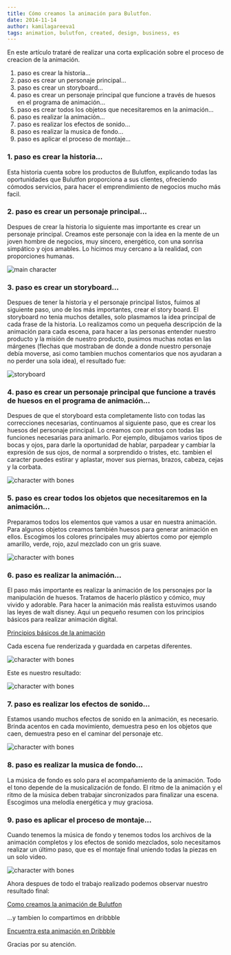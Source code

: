 ```yaml
---
title: Cómo creamos la animación para Bulutfon.
date: 2014-11-14
author: kamilagareeva1
tags: animation, bulutfon, created, design, business, es
---
```


En este artículo trataré de realizar una corta explicación sobre el proceso de creacion de la animación.

1. paso es crear la historia...
2. paso es crear un personaje principal...
3. paso es crear un storyboard...
4. paso es crear un personaje principal que funcione a través de huesos en el programa de animación...
5. paso es crear todos los objetos que necesitaremos en la animación...
6. paso es realizar la animación...
7. paso es realizar los efectos de sonido...
8. paso es realizar la musica de fondo...
9. paso es aplicar el proceso de montaje...


### 1. paso es crear la historia...

Esta historia cuenta sobre los productos de Bulutfon, explicando todas las oportunidades que Bulutfon proporciona a sus clientes, ofreciendo cómodos servicios, para hacer el emprendimiento de negocios mucho más facil.

### 2. paso es crear un personaje principal...

Despues de crear la historia lo siguiente mas importante es crear un personaje principal. Creamos este personaje con la idea en la mente de un joven hombre de negocios, muy sincero, energético, con una sonrisa simpático y ojos amables. Lo hicimos muy cercano a la realidad, con proporciones humanas.

![main character](../assets/images/articles/2014-11-14-how-we-created-bulutfon-animation/2014-11-14-how-we-created-bulutfon-animation-character.jpg)

### 3. paso es crear un storyboard...

Despues de tener la historia y el personaje principal listos, fuimos al siguiente paso, uno de los más importantes, crear el story board. El storyboard no tenia muchos detalles, solo plasmamos la idea principal de cada frase de la historia. Lo realizamos como un pequeña descripción de la animación para cada escena, para hacer a las personas entender nuestro producto y la misión de nuestro producto, pusimos muchas notas en las márgenes (flechas que mostraban de donde a donde nuestro personaje debía moverse, asi como tambien muchos comentarios que nos ayudaran a no perder una sola idea), el resultado fue:

![storyboard](../assets/images/articles/2014-11-14-how-we-created-bulutfon-animation/2014-11-14-how-we-created-bulutfon-animation-storyboard.jpg)

### 4. paso es crear un personaje principal que funcione a través de huesos en el programa de animación...

Despues de que el storyboard esta completamente listo con todas las correcciones necesarias, continuamos al siguiente paso, que es crear los huesos del personaje principal. Lo creamos con puntos con todas las funciones necesarias para animarlo. Por ejemplo, dibujamos varios tipos de bocas y ojos, para darle la oportunidad de hablar, parpadear y cambiar la expresión de sus ojos, de normal a sorprendido o tristes, etc. tambien el caracter puedes estirar y aplastar, mover sus piernas, brazos, cabeza, cejas y la corbata.

![character with bones](../assets/images/articles/2014-11-14-how-we-created-bulutfon-animation/2014-11-14-how-we-created-bulutfon-animation-bones.JPG)


### 5. paso es crear todos los objetos que necesitaremos en la animación...

Preparamos todos los elementos que vamos a usar en nuestra animación. Para algunos objetos creamos también huesos para generar animación en ellos. Escogimos los colores principales muy abiertos como por ejemplo amarillo, verde, rojo, azul mezclado con un gris suave.

![character with bones](../assets/images/articles/2014-11-14-how-we-created-bulutfon-animation/2014-11-14-how-we-created-bulutfon-animation-objects.JPG)

### 6. paso es realizar la animación...

El paso más importante es realizar la animación de los personajes por la manipulación de huesos. Tratamos de hacerlo plástico y cómico, muy vivido y adorable. Para hacer la animación más realista estuvimos usando las leyes de walt disney.
Aqui un pequeño resumen con los principios básicos para realizar animación digital.

 [Principios básicos de la animación](http://www.youtube.com/watch?v=l-KtwW6eptM )

Cada escena fue renderizada y guardada en carpetas diferentes.

![character with bones](../assets/images/articles/2014-11-14-how-we-created-bulutfon-animation/2014-11-14-how-we-created-bulutfon-animation-timeline.jpg)

Este es nuestro resultado:

![character with bones](../assets/images/articles/2014-11-14-how-we-created-bulutfon-animation/2014-11-14-how-we-created-bulutfon-animation-story.jpg)

### 7. paso es realizar los efectos de sonido...

Estamos usando muchos efectos de sonido en la animación, es necesario. Brinda acentos en cada movimiento, demuestra peso en los objetos que caen, demuestra peso en el caminar del personaje etc.

![character with bones](/assets/images/articles/2014-11-14-how-we-created-bulutfon-animation/2014-11-14-how-we-created-bulutfon-animation-voice.jpg)

### 8. paso es realizar la musica de fondo...

La música de fondo es solo para el acompañamiento de la animación. Todo el tono depende de la musicalización de fondo. El ritmo de la animación y el ritmo de la música deben trabajar sincronizados para finalizar una escena. Escogimos una melodía energética y muy graciosa.

### 9. paso es aplicar el proceso de montaje...

Cuando tenemos la música de fondo y tenemos todos los archivos de la animación completos y los efectos de sonido mezclados, solo necesitamos realizar un último paso, que es el montaje final uniendo todas la piezas en un solo video.

![character with bones](/assets/images/articles/2014-11-14-how-we-created-bulutfon-animation/2014-11-14-how-we-created-bulutfon-animation-merge.jpg)

Ahora despues de todo el trabajo realizado podemos observar nuestro resultado final:

[Como creamos la animación de Bulutfon](http://vimeo.com/102756655)

...y tambien lo compartimos en dribbble

[Encuentra esta animación en Dribbble](https://dribbble.com/shots/1676198-Bulutfon-Animation)

Gracias por su atención.